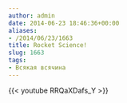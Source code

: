 ```yaml
---
author: admin
date: 2014-06-23 18:46:36+00:00
aliases:
- /2014/06/23/1663
title: Rocket Science!
slug: 1663
tags:
- Всякая всячина
---
```


{{< youtube RRQaXDafs_Y >}}

<!--more-->
